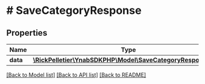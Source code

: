 # # SaveCategoryResponse

## Properties

Name | Type | Description | Notes
------------ | ------------- | ------------- | -------------
**data** | [**\RickPelletier\YnabSDKPHP\Model\SaveCategoryResponseData**](SaveCategoryResponseData.md) |  |

[[Back to Model list]](../../README.md#models) [[Back to API list]](../../README.md#endpoints) [[Back to README]](../../README.md)
